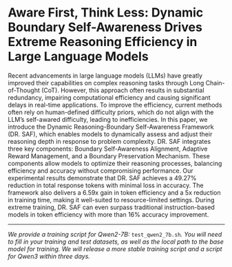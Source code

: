 # Aware First, Think Less: Dynamic Boundary Self-Awareness Drives Extreme Reasoning Efficiency in Large Language Models

Recent advancements in large language models (LLMs) have greatly improved their capabilities on complex reasoning tasks through Long Chain-of-Thought (CoT). However, this approach often results in substantial redundancy, impairing computational efficiency and causing significant delays in real-time applications. To improve the efficiency, current methods often rely on human-defined difficulty priors, which do not align with the LLM’s self-awared difficulty, leading to inefficiencies. In this paper, we introduce the Dynamic Reasoning-Boundary Self-Awareness Framework (DR. SAF), which enables models to dynamically assess and adjust their reasoning depth in response to problem complexity. DR. SAF integrates three key components: Boundary Self-Awareness Alignment, Adaptive Reward Management, and a Boundary Preservation Mechanism. These components allow models to optimize their reasoning processes, balancing efficiency and accuracy without compromising performance. Our experimental results demonstrate that DR. SAF achieves a 49.27% reduction in total response tokens with minimal loss in accuracy. The framework also delivers a 6.59x gain in token efficiency and a 5x reduction in training time, making it well-suited to resource-limited settings. During extreme training, DR. SAF can even surpass traditional instruction-based models in token efficiency with more than 16% accuracy improvement.

---

*We provide a training script for Qwen2-7B:* `test_qwen2_7b.sh`*. You will need to fill in your training and test datasets, as well as the local path to the base model for training. We will release a more stable training script and a script for Qwen3 within three days.*
